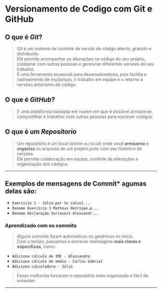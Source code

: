 # **Versionamento de Codigo com Git e GitHub**

## O que é ***Git***?

> Git é um sistema de controle de versão de código aberto, gratuito e distribuído.  
> Ele permite acompanhar as alterações no código do seu projeto, colaborar com outras pessoas e gerenciar diferentes versões do seu trabalho.  
> É uma ferramenta essencial para desenvolvedores, pois facilita o rastreamento de mudanças, o trabalho em equipe e o retorno a versões anteriores do código.

## O que é ***GitHub***?

>  É uma plataforma baseada em nuvem em que é possível armazenar, compartilhar e trabalhar com outras pessoas para escrever códigos

## O que é um ***Repositorio***

> Um repositório é um local (online ou local) onde você **armazena** e **organiza** os arquivos de um projeto junto com seu histórico de versões.  
> Ele permite colaboração em equipe, controle de alterações e organização dos códigos.

---

## Exemplos de mensagens de **Commit*** agumas delas são:

- `Exercício 1 - Júlio.por to calcul...`
- `Rename Exercício 3 Matheus Henrique.p...`
- `Rename Declaração Variaveis Alessandr...`

### Aprendizado com os commits

> Alguns commits foram automáticos ou genéricos no início.  
Com o tempo, passamos a escrever mensagens **mais claras e específicas**, como:

- `Adiciona cálculo de IMC - Alessandro`
- `Adiciona cálculo de média - Carlos Gabriel`
- `Adiciona calculadora - Júlio`

> Essas melhorias tornaram o repositório mais organizado e fácil de entender.

---





